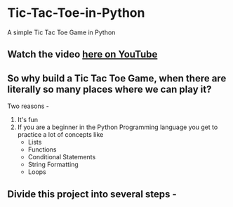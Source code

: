 # Tic-Tac-Toe-in-Python
A simple Tic Tac Toe Game in Python

## Watch the video [here on YouTube](https://muslimentrepreneurs.space)

## So why build a Tic Tac Toe Game, when there are literally so many places where we can play it?

Two reasons - 

1. It's fun
2. If you are a beginner in the Python Programming language you get to practice a lot of concepts like 
   - Lists
   - Functions
   - Conditional Statements
   - String Formatting
   - Loops


## Divide this project into several steps - 


